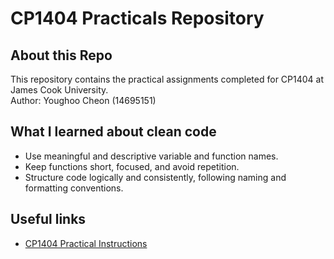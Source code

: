 # CP1404 Practicals Repository

## About this Repo
This repository contains the practical assignments completed for CP1404 at James Cook University.  
Author: Youghoo Cheon (14695151)

## What I learned about clean code
- Use meaningful and descriptive variable and function names.
- Keep functions short, focused, and avoid repetition.
- Structure code logically and consistently, following naming and formatting conventions.

## Useful links
- [CP1404 Practical Instructions](https://github.com/CP1404/CP1404Practicals)